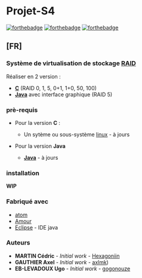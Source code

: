 # Projet-S4
[![forthebadge](https://forthebadge.com/images/badges/built-with-love.svg)](https://forthebadge.com)
[![forthebadge](https://forthebadge.com/images/badges/made-with-c.svg)](https://forthebadge.com)
[![forthebadge](https://forthebadge.com/images/badges/made-with-java.svg)](https://forthebadge.com)
## [FR]

### Système de virtualisation de stockage [RAID](https://fr.wikipedia.org/wiki/RAID_(informatique))
Réaliser en 2 version :
* **[C](https://fr.wikipedia.org/wiki/C_(langage))** (RAID 0, 1, 5, 0+1, 1+0, 50, 100) 
* **[Java](https://fr.wikipedia.org/wiki/Java_(langage))** avec interface graphique (RAID 5)

### prè-requis
* Pour la version **C** :
  - Un sytème ou sous-système [linux](https://fr.wikipedia.org/wiki/Linux) - à jours
  
* Pour la version **Java**
  - **[Java](https://www.java.com/fr/)** - à jours
  
### installation 
**WIP**

### Fabriqué avec

* [atom](https://atom.io/)
* [Amour](https://fr.wikipedia.org/wiki/Amour)
* [Eclipse](https://www.eclipse.org) - IDE java


### Auteurs
* **MARTIN Cédric** - *Initial work* - [Hexagoniin](https://github.com/HexagoNiin)
* **GAUTHIER Axel** - *Initial work* - [axlmk](https://github.com/axlmk))
* **EB-LEVADOUX Ugo** - *Initial work* - [gogonouze](https://github.com/gogonouze)
